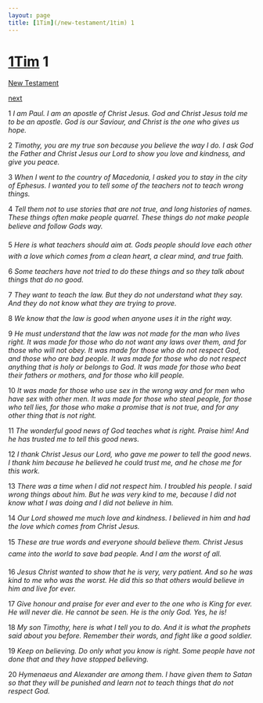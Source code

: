 ```yaml
---
layout: page
title: [1Tim](/new-testament/1tim) 1
---
```


# [1Tim](/new-testament/1tim) 1

[New Testament](/new-testament)


[next](/new-testament/1tim/1tim-2.html)

1 _I am Paul. I am an apostle of Christ Jesus. God and Christ Jesus told me to be an apostle.  God is our Saviour, and Christ is the one who gives us hope._

2 _Timothy, you are my true son because you believe the way I do. I ask God the Father and Christ Jesus our Lord to show you love and kindness, and give you peace._

3 _When I went to the country of Macedonia, I asked you to stay in the city of Ephesus. I wanted you to tell some of the teachers not to teach wrong things._

4 _Tell them not to use stories that are not true, and long histories of names. These things often make people quarrel. These things do not make people believe and follow Gods way._

5 _Here is what teachers should aim at. Gods people should love each other with a love which comes from a clean heart, a clear mind, and true faith._

6 _Some teachers have not tried to do these things and so they talk about things that do no good._

7 _They want to teach the law. But they do not understand what they say. And they do not know what they are trying to prove._

8 _We know that the law is good when anyone uses it in the right way._

9 _He must understand that the law was not made for the man who lives right. It was made for those who do not want any laws over them, and for those who will not obey. It was made for those who do not respect God, and those who are bad people. It was made for those who do not respect anything that is holy or belongs to God. It was made for those who beat their fathers or mothers, and for those who kill people._

10 _It was made for those who use sex in the wrong way and for men who have sex with other men. It was made for those who steal people, for those who tell lies, for those who make a promise that is not true, and for any other thing that is not right._

11 _The wonderful good news of God teaches what is right. Praise him! And he has trusted me to tell this good news._

12 _I thank Christ Jesus our Lord, who gave me power to tell the good news. I thank him because he believed he could trust me, and he chose me for this work._

13 _There was a time when I did not respect him. I troubled his people. I said wrong things about him. But he was very kind to me, because I did not know what I was doing and I did not believe in him._

14 _Our Lord showed me much love and kindness. I believed in him and had the love which comes from Christ Jesus._

15 _These are true words and everyone should believe them. Christ Jesus came into the world to save bad people. And I am the worst of all._

16 _Jesus Christ wanted to show that he is very, very patient. And so he was kind to me who was the worst. He did this so that others would believe in him and live for ever._

17 _Give honour and praise for ever and ever to the one who is King for ever. He will never die. He cannot be seen. He is the only God. Yes, he is!_

18 _My son Timothy, here is what I tell you to do. And it is what the prophets said about you before. Remember their words, and fight like a good soldier._

19 _Keep on believing. Do only what you know is right. Some people have not done that and they have stopped believing._

20 _Hymenaeus and Alexander are among them. I have given them to Satan so that they will be punished and learn not to teach things that do not respect God._

